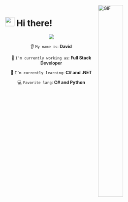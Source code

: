 <!--World Gif-->
<div>
  <img align="right" width="40%" alt="GIF" src="https://i.giphy.com/U4FkC2VqpeNRHjTDQ5.webp">
</div>

<!--Header Name-->
# <img src="https://emojis.slackmojis.com/emojis/images/1705794630/87797/wave.png?1705794630" width="30"/> Hi there!


<p align="center"><img src="https://komarev.com/ghpvc/?username=davidalmaz&color=blue"/></p>

<div align="center">

👂 `My name is`: **David**

🔭 `I’m currently working as`: **Full Stack Developer**

🌱 `I’m currently learning`: **C# and .NET**

💻 `Favorite lang`: **C# and Python**

</div>
